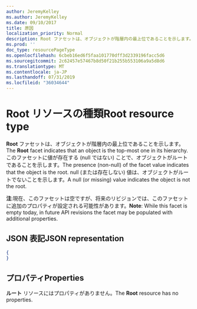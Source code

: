 ```yaml
---
author: JeremyKelley
ms.author: JeremyKelley
ms.date: 09/10/2017
title: 原因
localization_priority: Normal
description: Root ファセットは、オブジェクトが階層内の最上位であることを示します。
ms.prod: ''
doc_type: resourcePageType
ms.openlocfilehash: 6cbeb16ed6f5faa101770dff3d2339196facc5d6
ms.sourcegitcommit: 2c62457e57467b8d50f21b255b553106a9a5d8d6
ms.translationtype: MT
ms.contentlocale: ja-JP
ms.lasthandoff: 07/31/2019
ms.locfileid: "36034644"
---
```

# <a name="root-resource-type"></a><span data-ttu-id="06d64-103">Root リソースの種類</span><span class="sxs-lookup"><span data-stu-id="06d64-103">Root resource type</span></span>

<span data-ttu-id="06d64-104">**Root** ファセットは、オブジェクトが階層内の最上位であることを示します。</span><span class="sxs-lookup"><span data-stu-id="06d64-104">The **Root** facet indicates that an object is the top-most one in its hierarchy.</span></span>
<span data-ttu-id="06d64-105">このファセットに値が存在する (null ではない) ことで、オブジェクトがルートであることを示します。</span><span class="sxs-lookup"><span data-stu-id="06d64-105">The presence (non-null) of the facet value indicates that the object is the root.</span></span>
<span data-ttu-id="06d64-106">null (または存在しない) 値は、オブジェクトがルートでないことを示します。</span><span class="sxs-lookup"><span data-stu-id="06d64-106">A null (or missing) value indicates the object is not the root.</span></span>

<span data-ttu-id="06d64-107">**注**:現在、このファセットは空ですが、将来のリビジョンでは、このファセットに追加のプロパティが設定される可能性があります。</span><span class="sxs-lookup"><span data-stu-id="06d64-107">**Note**: While this facet is empty today, in future API revisions the facet may be populated with additional properties.</span></span>

## <a name="json-representation"></a><span data-ttu-id="06d64-108">JSON 表記</span><span class="sxs-lookup"><span data-stu-id="06d64-108">JSON representation</span></span>

<!-- { "blockType": "resource", "@type": "microsoft.graph.root" } -->

```json
{
}
```

## <a name="properties"></a><span data-ttu-id="06d64-109">プロパティ</span><span class="sxs-lookup"><span data-stu-id="06d64-109">Properties</span></span>

<span data-ttu-id="06d64-110">**ルート** リソースにはプロパティがありません。</span><span class="sxs-lookup"><span data-stu-id="06d64-110">The **Root** resource has no properties.</span></span>


<!-- {
  "type": "#page.annotation",
  "section": "documentation",
  "tocPath": "Facets/Root"
} -->
